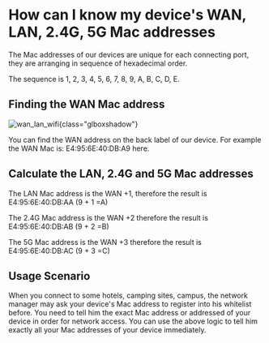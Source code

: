 # How can I know my device's WAN, LAN, 2.4G, 5G Mac addresses

The Mac addresses of our devices are unique for each connecting port, they are arranging in sequence of hexadecimal order.

The sequence is 1, 2, 3, 4, 5, 6, 7, 8, 9, A, B, C, D, E.

## Finding the WAN Mac address

![wan_lan_wifi](https://static.gl-inet.com/docs/en/4/tutorials/where_to_find_the_device_id_mac_sn/wan_lan_wifi.png){class="glboxshadow"}

You can find the WAN address on the back label of our device. For example the WAN Mac is: E4:95:6E:40:DB:A9 here.

## Calculate the LAN, 2.4G and 5G Mac addresses

The LAN Mac address is the WAN +1, therefore the result is E4:95:6E:40:DB:AA  (9 + 1 =A)

The 2.4G Mac address is the WAN +2 therefore the result is E4:95:6E:40:DB:AB (9 + 2 =B)

The 5G Mac address is the WAN +3 therefore the result is E4:95:6E:40:DB:AC (9 + 3 =C)

## Usage Scenario

When you connect to some hotels, camping sites, campus, the network manager may ask your device's Mac address to register into his whitelist before.
You need to tell him the exact Mac address or addressed of your device in order for network access. You can use the above logic to tell him exactly all your Mac addresses of your device immediately.